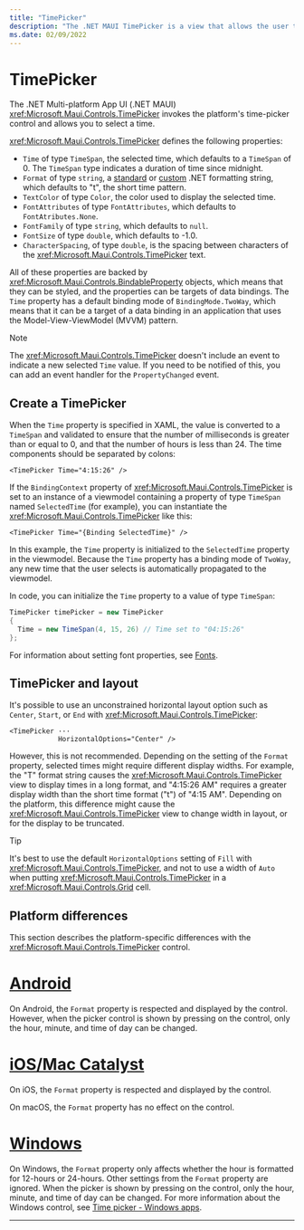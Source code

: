 ```yaml
---
title: "TimePicker"
description: "The .NET MAUI TimePicker is a view that allows the user to select a time."
ms.date: 02/09/2022
---
```


# TimePicker

The .NET Multi-platform App UI (.NET MAUI) <xref:Microsoft.Maui.Controls.TimePicker> invokes the platform's time-picker control and allows you to select a time.

<xref:Microsoft.Maui.Controls.TimePicker> defines the following properties:

- `Time` of type `TimeSpan`, the selected time, which defaults to a `TimeSpan` of 0. The `TimeSpan` type indicates a duration of time since midnight.
- `Format` of type `string`, a [standard](/dotnet/standard/base-types/standard-date-and-time-format-strings/) or [custom](/dotnet/standard/base-types/custom-date-and-time-format-strings/) .NET formatting string, which defaults to "t", the short time pattern.
- `TextColor` of type `Color`, the color used to display the selected time.
- `FontAttributes` of type `FontAttributes`, which defaults to `FontAtributes.None`.
- `FontFamily` of type `string`, which defaults to `null`.
- `FontSize` of type `double`, which defaults to -1.0.
- `CharacterSpacing`, of type `double`, is the spacing between characters of the <xref:Microsoft.Maui.Controls.TimePicker> text.

All of these properties are backed by <xref:Microsoft.Maui.Controls.BindableProperty> objects, which means that they can be styled, and the properties can be targets of data bindings. The `Time` property has a default binding mode of `BindingMode.TwoWay`, which means that it can be a target of a data binding in an application that uses the Model-View-ViewModel (MVVM) pattern.

> [!NOTE]
> The <xref:Microsoft.Maui.Controls.TimePicker> doesn't include an event to indicate a new selected `Time` value. If you need to be notified of this, you can add an event handler for the `PropertyChanged` event.

## Create a TimePicker

When the `Time` property is specified in XAML, the value is converted to a `TimeSpan` and validated to ensure that the number of milliseconds is greater than or equal to 0, and that the number of hours is less than 24. The time components should be separated by colons:

```xaml
<TimePicker Time="4:15:26" />
```

If the `BindingContext` property of <xref:Microsoft.Maui.Controls.TimePicker> is set to an instance of a viewmodel containing a property of type `TimeSpan` named `SelectedTime` (for example), you can instantiate the <xref:Microsoft.Maui.Controls.TimePicker> like this:

```xaml
<TimePicker Time="{Binding SelectedTime}" />
```

In this example, the `Time` property is initialized to the `SelectedTime` property in the viewmodel. Because the `Time` property has a binding mode of `TwoWay`, any new time that the user selects is automatically propagated to the viewmodel.

In code, you can initialize the `Time` property to a value of type `TimeSpan`:

```csharp
TimePicker timePicker = new TimePicker
{
  Time = new TimeSpan(4, 15, 26) // Time set to "04:15:26"
};
```

For information about setting font properties, see [Fonts](~/user-interface/fonts.md).

## TimePicker and layout

It's possible to use an unconstrained horizontal layout option such as `Center`, `Start`, or `End` with <xref:Microsoft.Maui.Controls.TimePicker>:

```xaml
<TimePicker ···
            HorizontalOptions="Center" />
```

However, this is not recommended. Depending on the setting of the `Format` property, selected times might require different display widths. For example, the "T" format string causes the <xref:Microsoft.Maui.Controls.TimePicker> view to display times in a long format, and "4:15:26 AM" requires a greater display width than the short time format ("t") of "4:15 AM". Depending on the platform, this difference might cause the <xref:Microsoft.Maui.Controls.TimePicker> view to change width in layout, or for the display to be truncated.

> [!TIP]
> It's best to use the default `HorizontalOptions` setting of `Fill` with <xref:Microsoft.Maui.Controls.TimePicker>, and not to use a width of `Auto` when putting <xref:Microsoft.Maui.Controls.TimePicker> in a <xref:Microsoft.Maui.Controls.Grid> cell.

<!--
> [!TIP]
> On Android, the <xref:Microsoft.Maui.Controls.TimePicker> dialog can be customized by overriding the `CreateTimePickerDialog` method in a custom renderer. This allows, for example, additional buttons to be added to the dialog. -->

## Platform differences

This section describes the platform-specific differences with the <xref:Microsoft.Maui.Controls.TimePicker> control.

<!-- markdownlint-disable MD025 -->
<!-- markdownlint-disable MD024 -->
# [Android](#tab/android)

On Android, the `Format` property is respected and displayed by the control. However, when the picker control is shown by pressing on the control, only the hour, minute, and time of day can be changed.

# [iOS/Mac Catalyst](#tab/macios)

On iOS, the `Format` property is respected and displayed by the control.

On macOS, the `Format` property has no effect on the control.

# [Windows](#tab/windows)

On Windows, the `Format` property only affects whether the hour is formatted for 12-hours or 24-hours. Other settings from the `Format` property are ignored. When the picker is shown by pressing on the control, only the hour, minute, and time of day can be changed. For more information about the Windows control, see [Time picker - Windows apps](/windows/apps/design/controls/time-picker).

-----
<!-- markdownlint-enable MD024 -->
<!-- markdownlint-enable MD025 -->
